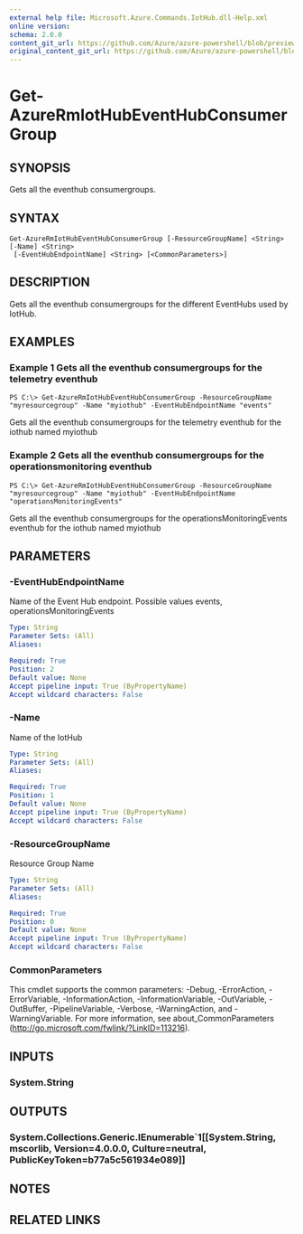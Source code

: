 ```yaml
---
external help file: Microsoft.Azure.Commands.IotHub.dll-Help.xml
online version:
schema: 2.0.0
content_git_url: https://github.com/Azure/azure-powershell/blob/preview/src/ResourceManager/IotHub/Commands.IotHub/help/Get-AzureRmIotHubEventHubConsumerGroup.md
original_content_git_url: https://github.com/Azure/azure-powershell/blob/preview/src/ResourceManager/IotHub/Commands.IotHub/help/Get-AzureRmIotHubEventHubConsumerGroup.md
---
```


# Get-AzureRmIotHubEventHubConsumerGroup

## SYNOPSIS
Gets all the eventhub consumergroups.

## SYNTAX

```
Get-AzureRmIotHubEventHubConsumerGroup [-ResourceGroupName] <String> [-Name] <String>
 [-EventHubEndpointName] <String> [<CommonParameters>]
```

## DESCRIPTION
Gets all the eventhub consumergroups for the different EventHubs used by IotHub.

## EXAMPLES

### Example 1 Gets all the eventhub consumergroups for the telemetry eventhub
```
PS C:\> Get-AzureRmIotHubEventHubConsumerGroup -ResourceGroupName "myresourcegroup" -Name "myiothub" -EventHubEndpointName "events"
```

Gets all the eventhub consumergroups for the telemetry eventhub for the iothub named myiothub

### Example 2 Gets all the eventhub consumergroups for the operationsmonitoring eventhub
```
PS C:\> Get-AzureRmIotHubEventHubConsumerGroup -ResourceGroupName "myresourcegroup" -Name "myiothub" -EventHubEndpointName "operationsMonitoringEvents"
```

Gets all the eventhub consumergroups for the operationsMonitoringEvents eventhub for the iothub named myiothub

## PARAMETERS

### -EventHubEndpointName
Name of the Event Hub endpoint.
Possible values events, operationsMonitoringEvents

```yaml
Type: String
Parameter Sets: (All)
Aliases: 

Required: True
Position: 2
Default value: None
Accept pipeline input: True (ByPropertyName)
Accept wildcard characters: False
```

### -Name
Name of the IotHub

```yaml
Type: String
Parameter Sets: (All)
Aliases: 

Required: True
Position: 1
Default value: None
Accept pipeline input: True (ByPropertyName)
Accept wildcard characters: False
```

### -ResourceGroupName
Resource Group Name

```yaml
Type: String
Parameter Sets: (All)
Aliases: 

Required: True
Position: 0
Default value: None
Accept pipeline input: True (ByPropertyName)
Accept wildcard characters: False
```

### CommonParameters
This cmdlet supports the common parameters: -Debug, -ErrorAction, -ErrorVariable, -InformationAction, -InformationVariable, -OutVariable, -OutBuffer, -PipelineVariable, -Verbose, -WarningAction, and -WarningVariable. For more information, see about_CommonParameters (http://go.microsoft.com/fwlink/?LinkID=113216).

## INPUTS

### System.String

## OUTPUTS

### System.Collections.Generic.IEnumerable`1[[System.String, mscorlib, Version=4.0.0.0, Culture=neutral, PublicKeyToken=b77a5c561934e089]]

## NOTES

## RELATED LINKS


